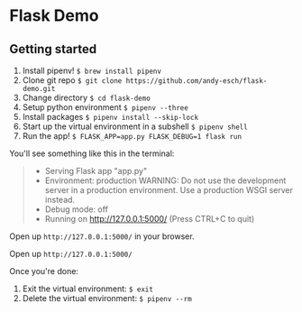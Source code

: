 # Flask Demo

## Getting started

1. Install pipenv!
   `$ brew install pipenv`
2. Clone git repo
   `$ git clone https://github.com/andy-esch/flask-demo.git`
3. Change directory
   `$ cd flask-demo`
3. Setup python environment
   `$ pipenv --three`
4. Install packages
   `$ pipenv install --skip-lock`
5. Start up the virtual environment in a subshell
   `$ pipenv shell`
6. Run the app!
   `$ FLASK_APP=app.py FLASK_DEBUG=1 flask run`

You'll see something like this in the terminal:
> * Serving Flask app "app.py"
> * Environment: production
>   WARNING: Do not use the development server in a production environment.
>   Use a production WSGI server instead.
> * Debug mode: off
> * Running on http://127.0.0.1:5000/ (Press CTRL+C to quit)

Open up `http://127.0.0.1:5000/` in your browser.

Open up `http://127.0.0.1:5000/`

Once you're done:

1. Exit the virtual environment: `$ exit`
2. Delete the virtual environment: `$ pipenv --rm`
